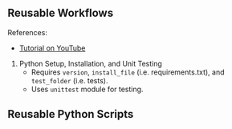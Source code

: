 <h2>Reusable Workflows</h2>
<div>
  References:
  <ul>
    <li><a href="https://www.youtube.com/watch?v=lRypYtmbKMs">Tutorial on YouTube</a></li>
  </ul>
  <ol>
    <li>
      Python Setup, Installation, and Unit Testing
      <ul>
        <li>Requires <code>version</code>, <code>install_file</code> (i.e. requirements.txt), and <code>test_folder</code> (i.e. tests).</li>
        <li>Uses <code>unittest</code> module for testing.</li>
      </ul>
    </li>
  </ol>
</div>
<h2>Reusable Python Scripts</h2>
<div>
  
</div>
